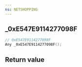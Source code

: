 ```yaml
---
ns: NETSHOPPING
---
```

## _0xE547E9114277098F

```c
// 0xE547E9114277098F
Any _0xE547E9114277098F();
```


## Return value
